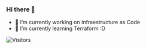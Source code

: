### Hi there 👋

- 🔭 I’m currently working on Infraestructure as Code
- 🌱 I’m currently learning Terraform :D

<img alt="Visitors" src="https://komarev.com/ghpvc/?username=jcanizalez&style=flat&labelColor=black&logo=github&label=PROFILE+VIEWS&color=29bf12"/>


<!--
**jcanizalez/jcanizalez** is a ✨ _special_ ✨ repository because its `README.md` (this file) appears on your GitHub profile.

Here are some ideas to get you started:

- 🔭 I’m currently working on ...
- 🌱 I’m currently learning ...
- 👯 I’m looking to collaborate on ...
- 🤔 I’m looking for help with ...
- 💬 Ask me about ...
- 📫 How to reach me: ...
- 😄 Pronouns: ...
- ⚡ Fun fact: ...
-->
